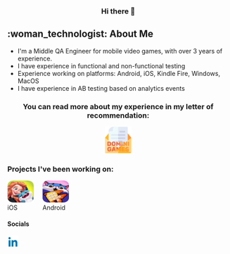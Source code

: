<h3 align="center">Hi there 👋</h3>

<h2>:woman_technologist: About Me</h2>

+ I'm a Middle QA Engineer for mobile video games, with over 3 years of experience.
+ I have experience in functional and non-functional testing 
+ Experience working on platforms: Android, iOS, Kindle Fire, Windows, MacOS
+ I have experience in AB testing based on analytics events


<h3 align="center">You can read more about my experience in my letter of recommendation:</h3>

<p align="center">
  <a href="https://drive.google.com/file/d/1gHYBztBoc4YdY7ZxcsnrG2A5cCiFf08-/view?usp=share_link">
    <img src="https://github.com/Numilou/images/blob/main/icon-recommendation-letter-DG.png" alt="Recommendation Letter" width="60" height="60"/>
  </a>
</p>

<h3 align="left">Projects I've been working on:</h3>

<div style="display: flex; align-items: center;">
  <div style="display: inline-block; text-align: left; margin-right: 20px;">
    <a href="https://apps.apple.com/ru/app/pixelwoods-%D0%BA%D0%B0%D1%80%D1%82%D0%B8%D0%BD%D0%B0-%D0%BF%D0%BE-%D0%BD%D0%BE%D0%BC%D0%B5%D1%80%D0%B0%D0%BC/id1541658506">
      <img src="https://github.com/Numilou/images/blob/main/PWios.png" alt="iOS Game" width="60" height="50"/>
    </a>
    <div style="text-align: left;">iOS</div>
  </div>

  <div style="display: inline-block; text-align: left;">
    <a href="https://play.google.com/store/apps/details?id=com.beresnevgames.pixelgallery&hl=en_US&pli=1">
      <img src="https://github.com/Numilou/images/blob/main/PWandroid.png" alt="Android Game" width="60" height="50"/>
    </a>
    <div style="text-align: left;">Android</div>
  </div>
</div>




<h4>Socials</h4>

<a href="https://www.linkedin.com/in/darya-ivanova-404a87258/" target="_blank" rel="noreferrer">
  <img src="https://github.com/Numilou/images/blob/main/icon-linkedin.png" alt="LinkedIn Profile" width="25" height="27" />
</a>


